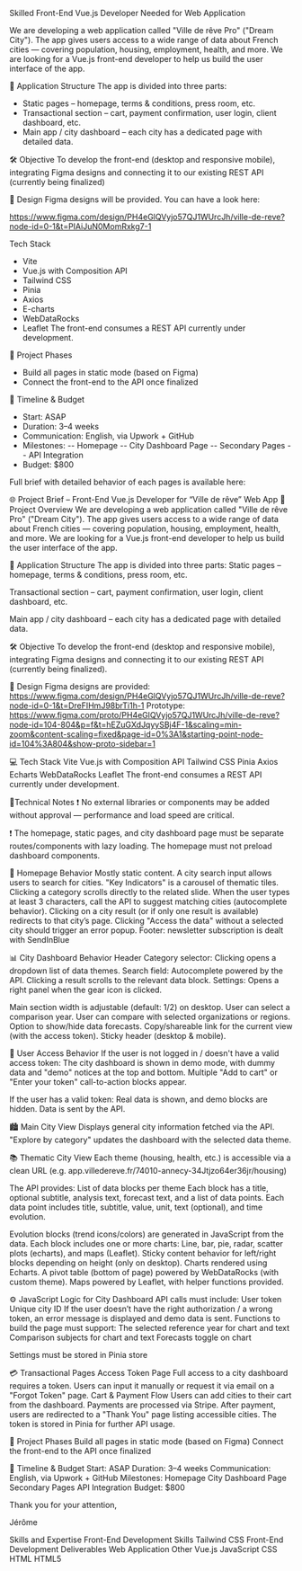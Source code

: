 Skilled Front-End Vue.js Developer Needed for Web Application


We are developing a web application called "Ville de rêve Pro" ("Dream City"). The app gives users access to a wide range of data about French cities — covering population, housing, employment, health, and more.
We are looking for a Vue.js front-end developer to help us build the user interface of the app.

🧩 Application Structure
The app is divided into three parts:
- Static pages – homepage, terms & conditions, press room, etc.
- Transactional section – cart, payment confirmation, user login, client dashboard, etc.
- Main app / city dashboard – each city has a dedicated page with detailed data.

🛠️ Objective
To develop the front-end (desktop and responsive mobile), integrating Figma designs and connecting it to our existing REST API (currently being finalized)



🎨 Design
Figma designs will be provided. You can have a look here:

https://www.figma.com/design/PH4eGlQVyjo57QJ1WUrcJh/ville-de-reve?node-id=0-1&t=PIAiJuN0MomRxkg7-1




Tech Stack
- Vite
- Vue.js with Composition API
- Tailwind CSS
- Pinia
- Axios
- E-charts
- WebDataRocks
- Leaflet
The front-end consumes a REST API currently under development.

🎯 Project Phases
- Build all pages in static mode (based on Figma)
- Connect the front-end to the API once finalized

📅 Timeline & Budget
- Start: ASAP
- Duration: 3–4 weeks
- Communication: English, via Upwork + GitHub
- Milestones:
-- Homepage
-- City Dashboard Page
-- Secondary Pages
-- API Integration
- Budget: $800




Full brief with detailed behavior of each pages is available here:

🌐 Project Brief – Front-End Vue.js Developer for “Ville de rêve” Web App
📘 Project Overview
We are developing a web application called "Ville de rêve Pro" ("Dream City"). The app gives users access to a wide range of data about French cities — covering population, housing, employment, health, and more.
We are looking for a Vue.js front-end developer to help us build the user interface of the app.

🧩 Application Structure
The app is divided into three parts:
Static pages – homepage, terms & conditions, press room, etc.


Transactional section – cart, payment confirmation, user login, client dashboard, etc.


Main app / city dashboard – each city has a dedicated page with detailed data.



🛠️ Objective
To develop the front-end (desktop and responsive mobile), integrating Figma designs and connecting it to our existing REST API (currently being finalized).

🎨 Design
Figma designs are provided:
https://www.figma.com/design/PH4eGlQVyjo57QJ1WUrcJh/ville-de-reve?node-id=0-1&t=DreFIHmJ98brTi1h-1
Prototype: https://www.figma.com/proto/PH4eGlQVyjo57QJ1WUrcJh/ville-de-reve?node-id=104-804&p=f&t=hEZuGXdJqyySBj4F-1&scaling=min-zoom&content-scaling=fixed&page-id=0%3A1&starting-point-node-id=104%3A804&show-proto-sidebar=1


💻 Tech Stack
Vite
Vue.js with Composition API
Tailwind CSS
Pinia
Axios
Echarts
WebDataRocks
Leaflet
The front-end consumes a REST API currently under development.



🚦Technical Notes
❗ No external libraries or components may be added without approval — performance and load speed are critical.


❗ The homepage, static pages, and city dashboard page must be separate routes/components with lazy loading. The homepage must not preload dashboard components.



🧭 Homepage Behavior
Mostly static content.
A city search input allows users to search for cities.
"Key Indicators" is a carousel of thematic tiles. Clicking a category scrolls directly to the related slide.
When the user types at least 3 characters, call the API to suggest matching cities (autocomplete behavior).
Clicking on a city result (or if only one result is available) redirects to that city’s page.
Clicking "Access the data" without a selected city should trigger an error popup.
Footer:  newsletter subscription is dealt with SendInBlue

📊 City Dashboard Behavior
Header
Category selector: Clicking opens a dropdown list of data themes.
Search field: Autocomplete powered by the API. Clicking a result scrolls to the relevant data block.
Settings:
Opens a right panel when the gear icon is clicked.


Main section width is adjustable (default: 1/2) on desktop.
User can select a comparison year.
User can compare with selected organizations or regions.
Option to show/hide data forecasts.
Copy/shareable link for the current view (with the access token).
Sticky header (desktop & mobile).



👥 User Access Behavior
If the user is not logged in / doesn't have a valid access token:
The city dashboard is shown in demo mode, with dummy data and "demo" notices at the top and bottom.
Multiple "Add to cart" or "Enter your token" call-to-action blocks appear.


If the user has a valid token:
Real data is shown, and demo blocks are hidden.
Data is sent by the API.



🏙️ Main City View
Displays general city information fetched via the API.
"Explore by category" updates the dashboard with the selected data theme.



📚 Thematic City View
Each theme (housing, health, etc.) is accessible via a clean URL
 (e.g. app.villedereve.fr/74010-annecy-34Jtjzo64er36jr/housing)


The API provides:
List of data blocks per theme
Each block has a title, optional subtitle, analysis text, forecast text, and a list of data points.
Each data point includes title, subtitle, value, unit, text (optional), and time evolution.


Evolution blocks (trend icons/colors) are generated in JavaScript from the data.
Each block includes one or more charts:
Line, bar, pie, radar, scatter plots (echarts), and maps (Leaflet).
Sticky content behavior for left/right blocks depending on height (only on desktop).
Charts rendered using Echarts.
A pivot table (bottom of page) powered by WebDataRocks (with custom theme).
Maps powered by Leaflet, with helper functions provided.



⚙️ JavaScript Logic for City Dashboard
API calls must include:
User token
Unique city ID
If the user doesn’t have the right authorization / a wrong token, an error message is displayed and demo data is sent.
Functions to build the page must support:
The selected reference year for chart and text
Comparison subjects for chart and text
Forecasts toggle on chart


Settings must be stored in Pinia store



💳 Transactional Pages
Access Token Page
Full access to a city dashboard requires a token.
Users can input it manually or request it via email on a "Forgot Token" page.
Cart & Payment Flow
Users can add cities to their cart from the dashboard.
Payments are processed via Stripe.
After payment, users are redirected to a "Thank You" page listing accessible cities.
The token is stored in Pinia for further API usage.



🎯 Project Phases
Build all pages in static mode (based on Figma)
Connect the front-end to the API once finalized



📅 Timeline & Budget
Start: ASAP
Duration: 3–4 weeks
Communication: English, via Upwork + GitHub
Milestones:
Homepage
City Dashboard Page
Secondary Pages
API Integration
Budget: $800

Thank you for your attention,

Jérôme





Skills and Expertise
Front-End Development Skills
Tailwind CSS
Front-End Development Deliverables
Web Application
Other
Vue.js
JavaScript
CSS
HTML
HTML5